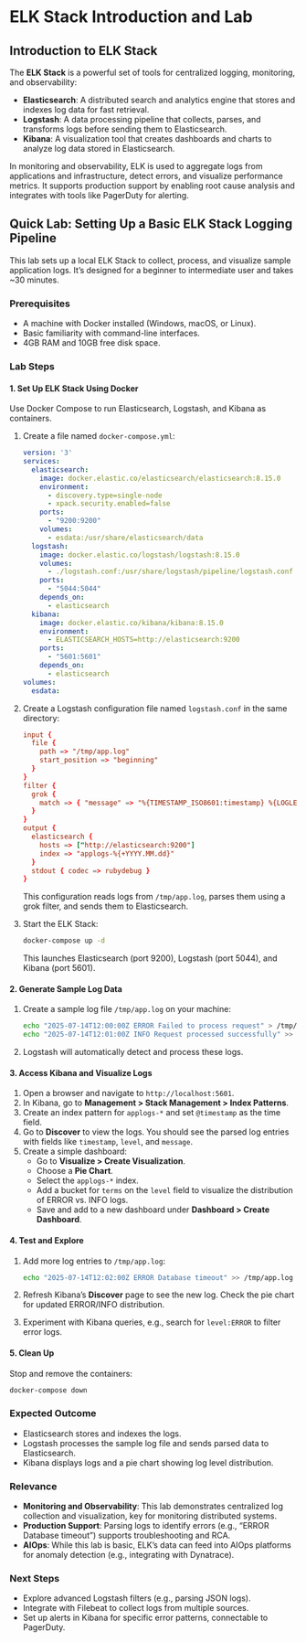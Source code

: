 # ELK Stack Introduction and Lab

## Introduction to ELK Stack

The **ELK Stack** is a powerful set of tools for centralized logging, monitoring, and observability:

- **Elasticsearch**: A distributed search and analytics engine that stores and indexes log data for fast retrieval.
- **Logstash**: A data processing pipeline that collects, parses, and transforms logs before sending them to Elasticsearch.
- **Kibana**: A visualization tool that creates dashboards and charts to analyze log data stored in Elasticsearch.

In monitoring and observability, ELK is used to aggregate logs from applications and infrastructure, detect errors, and visualize performance metrics. It supports production support by enabling root cause analysis and integrates with tools like PagerDuty for alerting.

## Quick Lab: Setting Up a Basic ELK Stack Logging Pipeline

This lab sets up a local ELK Stack to collect, process, and visualize sample application logs. It’s designed for a beginner to intermediate user and takes \~30 minutes.

### Prerequisites

- A machine with Docker installed (Windows, macOS, or Linux).
- Basic familiarity with command-line interfaces.
- 4GB RAM and 10GB free disk space.

### Lab Steps

#### 1. **Set Up ELK Stack Using Docker**

Use Docker Compose to run Elasticsearch, Logstash, and Kibana as containers.

1. Create a file named `docker-compose.yml`:

   ```yaml
   version: '3'
   services:
     elasticsearch:
       image: docker.elastic.co/elasticsearch/elasticsearch:8.15.0
       environment:
         - discovery.type=single-node
         - xpack.security.enabled=false
       ports:
         - "9200:9200"
       volumes:
         - esdata:/usr/share/elasticsearch/data
     logstash:
       image: docker.elastic.co/logstash/logstash:8.15.0
       volumes:
         - ./logstash.conf:/usr/share/logstash/pipeline/logstash.conf
       ports:
         - "5044:5044"
       depends_on:
         - elasticsearch
     kibana:
       image: docker.elastic.co/kibana/kibana:8.15.0
       environment:
         - ELASTICSEARCH_HOSTS=http://elasticsearch:9200
       ports:
         - "5601:5601"
       depends_on:
         - elasticsearch
   volumes:
     esdata:
   ```

2. Create a Logstash configuration file named `logstash.conf` in the same directory:

   ```conf
   input {
     file {
       path => "/tmp/app.log"
       start_position => "beginning"
     }
   }
   filter {
     grok {
       match => { "message" => "%{TIMESTAMP_ISO8601:timestamp} %{LOGLEVEL:level} %{GREEDYDATA:message}" }
     }
   }
   output {
     elasticsearch {
       hosts => ["http://elasticsearch:9200"]
       index => "applogs-%{+YYYY.MM.dd}"
     }
     stdout { codec => rubydebug }
   }
   ```

   This configuration reads logs from `/tmp/app.log`, parses them using a grok filter, and sends them to Elasticsearch.

3. Start the ELK Stack:

   ```bash
   docker-compose up -d
   ```

   This launches Elasticsearch (port 9200), Logstash (port 5044), and Kibana (port 5601).

#### 2. **Generate Sample Log Data**

1. Create a sample log file `/tmp/app.log` on your machine:

   ```bash
   echo "2025-07-14T12:00:00Z ERROR Failed to process request" > /tmp/app.log
   echo "2025-07-14T12:01:00Z INFO Request processed successfully" >> /tmp/app.log
   ```
2. Logstash will automatically detect and process these logs.

#### 3. **Access Kibana and Visualize Logs**

1. Open a browser and navigate to `http://localhost:5601`.
2. In Kibana, go to **Management &gt; Stack Management &gt; Index Patterns**.
3. Create an index pattern for `applogs-*` and set `@timestamp` as the time field.
4. Go to **Discover** to view the logs. You should see the parsed log entries with fields like `timestamp`, `level`, and `message`.
5. Create a simple dashboard:
   - Go to **Visualize &gt; Create Visualization**.
   - Choose a **Pie Chart**.
   - Select the `applogs-*` index.
   - Add a bucket for `terms` on the `level` field to visualize the distribution of ERROR vs. INFO logs.
   - Save and add to a new dashboard under **Dashboard &gt; Create Dashboard**.

#### 4. **Test and Explore**

1. Add more log entries to `/tmp/app.log`:

   ```bash
   echo "2025-07-14T12:02:00Z ERROR Database timeout" >> /tmp/app.log
   ```
2. Refresh Kibana’s **Discover** page to see the new log. Check the pie chart for updated ERROR/INFO distribution.
3. Experiment with Kibana queries, e.g., search for `level:ERROR` to filter error logs.

#### 5. **Clean Up**

Stop and remove the containers:

```bash
docker-compose down
```

### Expected Outcome

- Elasticsearch stores and indexes the logs.
- Logstash processes the sample log file and sends parsed data to Elasticsearch.
- Kibana displays logs and a pie chart showing log level distribution.

### Relevance

- **Monitoring and Observability**: This lab demonstrates centralized log collection and visualization, key for monitoring distributed systems.
- **Production Support**: Parsing logs to identify errors (e.g., “ERROR Database timeout”) supports troubleshooting and RCA.
- **AIOps**: While this lab is basic, ELK’s data can feed into AIOps platforms for anomaly detection (e.g., integrating with Dynatrace).

### Next Steps

- Explore advanced Logstash filters (e.g., parsing JSON logs).
- Integrate with Filebeat to collect logs from multiple sources.
- Set up alerts in Kibana for specific error patterns, connectable to PagerDuty.